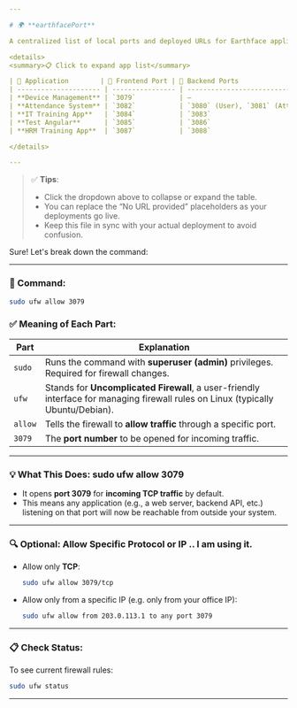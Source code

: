 ```yaml
---

# 🌍 **earthfacePort**

A centralized list of local ports and deployed URLs for Earthface applications.

<details>
<summary>📋 Click to expand app list</summary>

| 🚀 Application        | 🔌 Frontend Port | 🔧 Backend Ports                   | 🌐 Website URL                                                |
| --------------------- | ---------------- | ---------------------------------- | ------------------------------------------------------------- |
| **Device Management** | `3079`           | —                                  | *No URL provided*                                             |
| **Attendance System** | `3082`           | `3080` (User), `3081` (Attendance) | [earthface.biz/login](https://earthface.biz/login)            |
| **IT Training App**   | `3084`           | `3083`                             | [studentpanel.sohojit.com](https://studentpanel.sohojit.com/) |
| **Test Angular**      | `3085`           | `3086`                             | *No URL provided*                                             |
| **HRM Training App**  | `3087`           | `3088`                             | *No URL provided*                                             |

</details>

---
```


> ✅ **Tips**:
>
> * Click the dropdown above to collapse or expand the table.
> * You can replace the “No URL provided” placeholders as your deployments go live.
> * Keep this file in sync with your actual deployment to avoid confusion.


Sure! Let's break down the command:

---

### 🔐 Command:

```bash
sudo ufw allow 3079
```

### ✅ Meaning of Each Part:

| Part    | Explanation                                                                                                                      |
| ------- | -------------------------------------------------------------------------------------------------------------------------------- |
| `sudo`  | Runs the command with **superuser (admin)** privileges. Required for firewall changes.                                           |
| `ufw`   | Stands for **Uncomplicated Firewall**, a user-friendly interface for managing firewall rules on Linux (typically Ubuntu/Debian). |
| `allow` | Tells the firewall to **allow traffic** through a specific port.                                                                 |
| `3079`  | The **port number** to be opened for incoming traffic.                                                                           |

---

### 💡 What This Does: sudo ufw allow 3079

* It opens **port 3079** for **incoming TCP traffic** by default.
* This means any application (e.g., a web server, backend API, etc.) listening on that port will now be reachable from outside your system.

---

### 🔍 Optional: Allow Specific Protocol or IP   .. I am using it.

* Allow only **TCP**:

  ```bash
  sudo ufw allow 3079/tcp
  ```
* Allow only from a specific IP (e.g. only from your office IP):

  ```bash
  sudo ufw allow from 203.0.113.1 to any port 3079
  ```

---

### 📋 Check Status:

To see current firewall rules:

```bash
sudo ufw status
```

---



